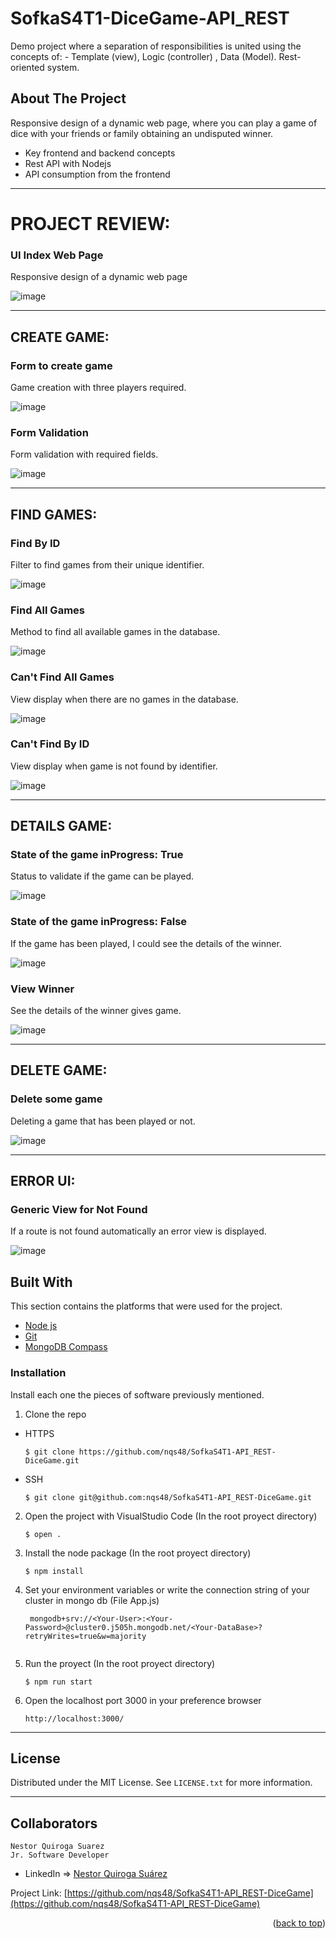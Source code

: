 # SofkaS4T1-DiceGame-API_REST
Demo project where a separation of responsibilities is united using the concepts of:  - Template (view), Logic (controller) , Data (Model). Rest-oriented system.


<!-- ABOUT THE PROJECT -->
## About The Project

Responsive design of a dynamic web page, where you can play a game of dice with your friends or family obtaining an undisputed winner.

- Key frontend and backend concepts
- Rest API with Nodejs
- API consumption from the frontend

---

# PROJECT REVIEW:

### UI Index Web Page

Responsive design of a dynamic web page

![image](https://res.cloudinary.com/adev48/image/upload/v1653288980/Sofka%20Assets/Semana%204/index_jgoxw8.png)


---

## CREATE GAME:

### Form to create game

Game creation with three players required.

![image](https://res.cloudinary.com/adev48/image/upload/v1653288978/Sofka%20Assets/Semana%204/cretaeGameUI_efx0jh.png)

### Form Validation

Form validation with required fields.

![image](https://res.cloudinary.com/adev48/image/upload/v1653288979/Sofka%20Assets/Semana%204/formValidation_r0eac1.png)


---

## FIND GAMES:

### Find By ID

Filter to find games from their unique identifier.

![image](https://res.cloudinary.com/adev48/image/upload/v1653288979/Sofka%20Assets/Semana%204/UiFindGame_kuaonr.png)


### Find All Games

Method to find all available games in the database.

![image](https://res.cloudinary.com/adev48/image/upload/v1653288978/Sofka%20Assets/Semana%204/allGamesInfo_uftybe.png)


### Can't Find All Games

View display when there are no games in the database.

![image](https://res.cloudinary.com/adev48/image/upload/v1653290878/Sofka%20Assets/Semana%204/noData_diggb3.png)

### Can't Find By ID

View display when game is not found by identifier.

![image](https://res.cloudinary.com/adev48/image/upload/v1653290878/Sofka%20Assets/Semana%204/cantFindID_fuhlrw.png)


---

## DETAILS GAME:

### State of the game inProgress: True

Status to validate if the game can be played.

![image](https://res.cloudinary.com/adev48/image/upload/v1653288980/Sofka%20Assets/Semana%204/waitingPlayGame_ibpxe0.png)


### State of the game inProgress: False

If the game has been played, I could see the details of the winner.

![image](https://res.cloudinary.com/adev48/image/upload/v1653288978/Sofka%20Assets/Semana%204/UIGamePlayed_pbigvv.png)


### View Winner

See the details of the winner gives game.

![image](https://res.cloudinary.com/adev48/image/upload/v1653288978/Sofka%20Assets/Semana%204/viewWinner_xqsrz1.png)


---

## DELETE GAME:

### Delete some game

Deleting a game that has been played or not.

![image](https://res.cloudinary.com/adev48/image/upload/v1653288978/Sofka%20Assets/Semana%204/deleteGame_w9wpix.png)


---

## ERROR UI:

### Generic View for Not Found

If a route is not found automatically an error view is displayed.

![image](https://res.cloudinary.com/adev48/image/upload/v1653288980/Sofka%20Assets/Semana%204/UIError_fkpw2t.png)


## Built With

This section contains the platforms that were used for the project.

* [Node js](https://nodejs.org/es/)
* [Git](https://git-scm.com/)
* [MongoDB Compass](https://www.mongodb.com/es/products/compass)


### Installation

Install each one the pieces of software previously mentioned.


1. Clone the repo

- HTTPS
   ```
   $ git clone https://github.com/nqs48/SofkaS4T1-API_REST-DiceGame.git
   ```


- SSH
   ```
   $ git clone git@github.com:nqs48/SofkaS4T1-API_REST-DiceGame.git
   ```


2. Open the project with VisualStudio Code (In the root proyect directory)

   ```
   $ open .
   ```
   
3. Install the node package (In the root proyect directory)

   ```
   $ npm install
   ```
   
4. Set your environment variables or write the connection string of your cluster in mongo db (File App.js) 

   ```
    mongodb+srv://<Your-User>:<Your-Password>@cluster0.j505h.mongodb.net/<Your-DataBase>?retryWrites=true&w=majority
    
   ```   
   
5. Run the proyect (In the root proyect directory)

   ```
   $ npm run start
   ```

6. Open the localhost port 3000 in your preference browser

   ```
   http://localhost:3000/
   
   ```

---

<!-- LICENSE -->
## License

Distributed under the MIT License. See `LICENSE.txt` for more information.

---

<!-- CONTACT -->
## Collaborators
```
Nestor Quiroga Suarez
Jr. Software Developer
```
- LinkedIn => [Nestor Quiroga Suárez](https://www.linkedin.com/in/nqs48/)


Project Link: [https://github.com/nqs48/SofkaS4T1-API_REST-DiceGame](https://github.com/nqs48/SofkaS4T1-API_REST-DiceGame)

<p align="right">(<a href="#top">back to top</a>)</p>
